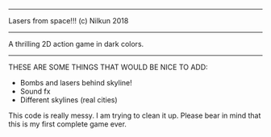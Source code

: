 *************************************************
Lasers from space!!!
(c) Nilkun 2018
*************************************************

A thrilling 2D action game in dark colors.


*************************************************

THESE ARE SOME THINGS THAT WOULD BE NICE TO ADD:
* Bombs and lasers behind skyline!
* Sound fx
* Different skylines (real cities)

This code is really messy. I am trying to clean it up.
Please bear in mind that this is my first complete game ever.
